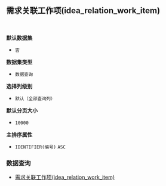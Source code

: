 ## 需求关联工作项(idea_relation_work_item) <!-- {docsify-ignore-all} -->



<br>
<p class="panel-title"><b>默认数据集</b></p>

* `否`

<p class="panel-title"><b>数据集类型</b></p>

* `数据查询`

<p class="panel-title"><b>选择列级别</b></p>

* `默认（全部查询列）`

<p class="panel-title"><b>默认分页大小</b></p>

* `10000`


<p class="panel-title"><b>主排序属性</b></p>

* `IDENTIFIER(编号)` `ASC`



### 数据查询
  * [需求关联工作项(idea_relation_work_item)](module/ProjMgmt/work_item/query/idea_relation_work_item)
